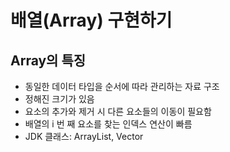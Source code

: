 # 배열(Array) 구현하기

## Array의 특징
- 동일한 데이터 타입을 순서에 따라 관리하는 자료 구조
- 정해진 크기가 있음
- 요소의 추가와 제거 시 다른 요소들의 이동이 필요함
- 배열의 i 번 째 요소를 찾는 인덱스 연산이 빠름
- JDK 클래스: ArrayList, Vector